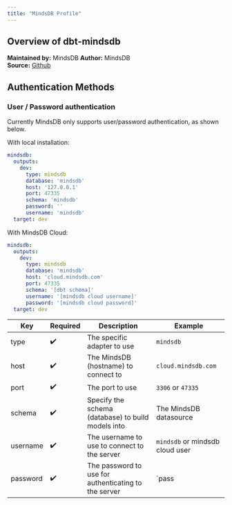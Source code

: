 ```yaml
---
title: "MindsDB Profile"
---
```


## Overview of dbt-mindsdb
**Maintained by:** MindsDB
**Author:** MindsDB  
**Source:** [Github](https://github.com/mindsdb/dbt-mindsdb)       
<!-- **dbt Cloud:** Supported        
**dbt Slack channel** [Link to channel](https://getdbt.slack.com/archives/CJN7XRF1B)       -->


## Authentication Methods

### User / Password authentication

Currently MindsDB only supports user/password authentication, as shown below.

<File name='~/.dbt/profiles.yml'>

With local installation:

```yml
mindsdb:
  outputs:
    dev:
      type: mindsdb
      database: 'mindsdb'
      host: '127.0.0.1'
      port: 47335
      schema: 'mindsdb'
      password: ''
      username: 'mindsdb'
  target: dev
```

With MindsDB Cloud:

```yml
mindsdb:
  outputs:
    dev:
      type: mindsdb
      database: 'mindsdb'
      host: 'cloud.mindsdb.com'
      port: 47335
      schema: '[dbt schema]'
      username: '[mindsdb cloud username]'
      password: '[mindsdb cloud password]'
  target: dev
```

</File>

| Key      | Required | Description                                          | Example                        |
| -------- | -------- | ---------------------------------------------------- | ------------------------------ |
| type     |    ✔️   | The specific adapter to use                          | `mindsdb`                      |
| host     |    ✔️   | The MindsDB (hostname) to connect to                 | `cloud.mindsdb.com`            |
| port     |    ✔️   | The port to use                                      | `3306`  or `47335`             |
| schema   |    ✔️   | Specify the schema (database) to build models into   | The MindsDB datasource         |
| username |    ✔️   | The username to use to connect to the server         | `mindsdb` or mindsdb cloud user|
| password |    ✔️   | The password to use for authenticating to the server | `pass                          |
